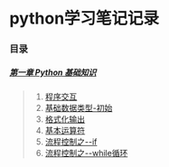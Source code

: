 # python学习笔记记录

### 目录

##### [第一章   Python 基础知识](https://github.com/wopincm/python/tree/master/%E7%AC%AC%E4%B8%80%E7%AB%A0)

>   1. [程序交互](https://github.com/wopincm/python/blob/master/%E7%AC%AC%E4%B8%80%E7%AB%A0/%E7%A8%8B%E5%BA%8F%E4%BA%A4%E4%BA%92.md)      
>   2. [基础数据类型-初始](https://github.com/wopincm/python/blob/master/%E7%AC%AC%E4%B8%80%E7%AB%A0/%E5%9F%BA%E7%A1%80%E6%95%B0%E6%8D%AE%E7%B1%BB%E5%9E%8B-%E5%88%9D%E5%A7%8B.md)      
>   3. [格式化输出](https://github.com/wopincm/python/blob/master/%E7%AC%AC%E4%B8%80%E7%AB%A0/%E6%A0%BC%E5%BC%8F%E5%8C%96%E8%BE%93%E5%87%BA.md)      
>   4. [基本运算符](https://github.com/wopincm/python/blob/master/%E7%AC%AC%E4%B8%80%E7%AB%A0/%E5%9F%BA%E6%9C%AC%E8%BF%90%E7%AE%97%E7%AC%A6.md)
>   5. [流程控制之--if](https://github.com/wopincm/python/blob/master/%E7%AC%AC%E4%B8%80%E7%AB%A0/%E6%B5%81%E7%A8%8B%E6%8E%A7%E5%88%B6%E4%B9%8B--if.md)      
>   6. [流程控制之--while循环](https://github.com/wopincm/python/blob/master/%E7%AC%AC%E4%B8%80%E7%AB%A0/%E6%B5%81%E7%A8%8B%E6%8E%A7%E5%88%B6%E4%B9%8B--while%E5%BE%AA%E7%8E%AF.md)

